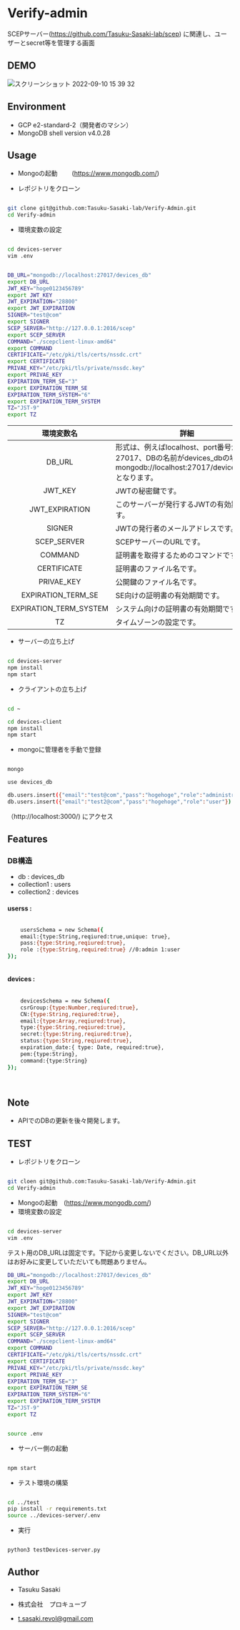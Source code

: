 # Verify-admin

  

SCEPサーバー(https://github.com/Tasuku-Sasaki-lab/scep) に関連し、ユーザーとsecret等を管理する画面

## DEMO

![スクリーンショット 2022-09-10 15 39 32](https://user-images.githubusercontent.com/74899466/203208855-5e6545e0-9dd1-4c22-b7ef-bfae5b274390.png)


  

## Environment


* GCP e2-standard-2（開発者のマシン）
* MongoDB shell version v4.0.28

## Usage

* Mongoの起動　
　(https://www.mongodb.com/)

* レポジトリをクローン

  

```bash

git clone git@github.com:Tasuku-Sasaki-lab/Verify-Admin.git
cd Verify-admin

```

* 環境変数の設定

```bash

cd devices-server
vim .env

```



```bash

DB_URL="mongodb://localhost:27017/devices_db"
export DB_URL
JWT_KEY="hoge0123456789"
export JWT_KEY
JWT_EXPIRATION="28800"
export JWT_EXPIRATION
SIGNER="test@com"
export SIGNER
SCEP_SERVER="http://127.0.0.1:2016/scep"
export SCEP_SERVER
COMMAND="./scepclient-linux-amd64"
export COMMAND
CERTIFICATE="/etc/pki/tls/certs/nssdc.crt"
export CERTIFICATE
PRIVAE_KEY="/etc/pki/tls/private/nssdc.key"
export PRIVAE_KEY
EXPIRATION_TERM_SE="3" 
export EXPIRATION_TERM_SE
EXPIRATION_TERM_SYSTEM="6" 
export EXPIRATION_TERM_SYSTEM
TZ="JST-9"
export TZ


```
|環境変数名|詳細|デフォルト値|
|:--:|--|:--:|
|DB_URL|形式は、例えばlocalhost、port番号が27017、DBの名前がdevices_dbの場合、mongodb://localhost:27017/devices_db　となります。|なし|
|JWT_KEY|JWTの秘密鍵です。|なし|
|JWT_EXPIRATION|このサーバーが発行するJWTの有効期間です。|28800(8h)|
|SIGNER|JWTの発行者のメールアドレスです。|なし|
|SCEP_SERVER|SCEPサーバーのURLです。|なし|
|COMMAND|証明書を取得するためのコマンドです。|./scepclient-linux-amd64|
|CERTIFICATE|証明書のファイル名です。|/etc/pki/tls/certs/nssdc.crt|
|PRIVAE_KEY|公開鍵のファイル名です。|/etc/pki/tls/private/nssdc.key|
|EXPIRATION_TERM_SE|SE向けの証明書の有効期間です。|3y|
|EXPIRATION_TERM_SYSTEM|システム向けの証明書の有効期間です。|6y|
|TZ|タイムゾーンの設定です。|環境による|





* サーバーの立ち上げ



  

```bash

cd devices-server
npm install
npm start

```

  

* クライアントの立ち上げ

  

```bash

cd ~

cd devices-client
npm install
npm start

```

  

* mongoに管理者を手動で登録

  

```bash

mongo

use devices_db

db.users.insert({"email":"test@com","pass":"hogehoge","role":"administrator"})
db.users.insert({"email":"test2@com","pass":"hogehoge","role":"user"})

```

  

（http://localhost:3000/) にアクセス

## Features

### DB構造
 * db : devices_db
 * collection1 : users
 * collection2 : devices
 
 #### userss : 
 
```bash

	usersSchema = new Schema({
    email:{type:String,reqiured:true,unique: true},
    pass:{type:String,reqiured:true},
    role :{type:String,required:true} //0:admin 1:user
});
	
```
	
 #### devices :
 
```bash
	
	devicesSchema = new Schema({
    csrGroup:{type:Number,reqiured:true},
    CN:{type:String,reqiured:true},
    email:{type:Array,reqiured:true},
    type:{type:String,reqiured:true},
    secret:{type:String,reqiured:true},
    status:{type:String,reqiured:true},
    expiration_date:{ type: Date, required:true},
    pem:{type:String},
    command:{type:String}
});

	
```
	


  

## Note
  
* APIでのDBの更新を後々開発します。


## TEST 


* レポジトリをクローン

  

```bash

git cloen git@github.com:Tasuku-Sasaki-lab/Verify-Admin.git
cd Verify-admin

```

* Mongoの起動　(https://www.mongodb.com/)
*  環境変数の設定


```bash

cd devices-server
vim .env

```

テスト用のDB_URLは固定です。下記から変更しないでください。DB_URL以外はお好みに変更していただいても問題ありません。

```bash
DB_URL="mongodb://localhost:27017/devices_db"
export DB_URL
JWT_KEY="hoge0123456789"
export JWT_KEY
JWT_EXPIRATION="28800"
export JWT_EXPIRATION
SIGNER="test@com"
export SIGNER
SCEP_SERVER="http://127.0.0.1:2016/scep"
export SCEP_SERVER
COMMAND="./scepclient-linux-amd64"
export COMMAND
CERTIFICATE="/etc/pki/tls/certs/nssdc.crt"
export CERTIFICATE
PRIVAE_KEY="/etc/pki/tls/private/nssdc.key"
export PRIVAE_KEY
EXPIRATION_TERM_SE="3" 
export EXPIRATION_TERM_SE
EXPIRATION_TERM_SYSTEM="6" 
export EXPIRATION_TERM_SYSTEM
TZ="JST-9"
export TZ
```

```bash

source .env

```

*  サーバー側の起動


```bash

npm start

```

*  テスト環境の構築
```bash

cd ../test
pip install -r requirements.txt
source ../devices-server/.env

```
*  実行
```bash

python3 testDevices-server.py

```
  

## Author

* Tasuku Sasaki

*  株式会社　プロキューブ

* t.sasaki.revol@gmail.com

